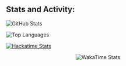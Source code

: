 ## Stats and Activity:

![GitHub Stats](https://github-readme-stats.vercel.app/api?username=RichardD242&show_icons=true&theme=github_dark&hide=issues)

![Top Languages](https://github-readme-stats.vercel.app/api/top-langs/?username=RichardD242&layout=compact&theme=github_dark)

[![Hackatime Stats](https://github-readme-stats.hackclub.dev/api/wakatime?username=U08HH8E5DQB&api_domain=hackatime.hackclub.com&theme=darcula&custom_title=Hackatime+Stats&layout=compact&cache_seconds=0&langs_count=8)](https://github-readme-stats.hackclub.dev/api/wakatime?username=U08HH8E5DQB&api_domain=hackatime.hackclub.com&theme=darcula&custom_title=Hackatime+Stats&layout=compact&cache_seconds=0&langs_count=8)

<p align="center">
  <img src="https://wakatime.com/share/@9d7bde75-fa3f-4393-a7df-d55233f3d8ca/61a1906c-e0f4-41e8-b839-83b532eb1538.svg" alt="WakaTime Stats"/>
</p>

